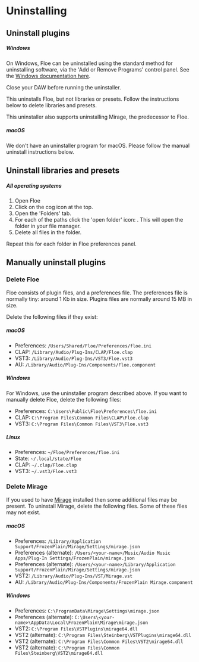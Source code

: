 <!--
SPDX-FileCopyrightText: 2024 Sam Windell
SPDX-License-Identifier: GPL-3.0-or-later
-->

# Uninstalling

## Uninstall plugins

##### Windows

On Windows, Floe can be uninstalled using the standard method for uninstalling software, via the 'Add or Remove Programs' control panel. See the [Windows documentation here](https://support.microsoft.com/en-gb/windows/uninstall-or-remove-apps-and-programs-in-windows-4b55f974-2cc6-2d2b-d092-5905080eaf98).

Close your DAW before running the uninstaller.

This uninstalls Floe, but not libraries or presets. Follow the instructions below to delete libraries and presets.

This uninstaller also supports uninstalling Mirage, the predecessor to Floe.

##### macOS

We don't have an uninstaller program for macOS. Please follow the manual uninstall instructions below.


## Uninstall libraries and presets
##### All operating systems
1. Open Floe
1. Click on the cog icon <i class="fa fa-cog"></i> at the top.
1. Open the 'Folders' tab.
1. For each of the paths click the 'open folder' icon: <i class="fa fa-external-link-square"></i>. This will open the folder in your file manager.
1. Delete all files in the folder.

Repeat this for each folder in Floe preferences panel.


## Manually uninstall plugins

### Delete Floe
Floe consists of plugin files, and a preferences file. The preferences file is normally tiny: around 1 Kb in size. Plugins files are normally around 15 MB in size.

Delete the following files if they exist:

##### macOS
- Preferences: `/Users/Shared/Floe/Preferences/floe.ini`
- CLAP: `/Library/Audio/Plug-Ins/CLAP/Floe.clap`
- VST3: `/Library/Audio/Plug-Ins/VST3/Floe.vst3`
- AU: `/Library/Audio/Plug-Ins/Components/Floe.component`

##### Windows
For Windows, use the uninstaller program described above. If you want to manually delete Floe, delete the following files:
- Preferences: `C:\Users\Public\Floe\Preferences\floe.ini`
- CLAP: `C:\Program Files\Common Files\CLAP\Floe.clap`
- VST3: `C:\Program Files\Common Files\VST3\Floe.vst3`

##### Linux
- Preferences: `~/Floe/Preferences/floe.ini`
- State: `~/.local/state/Floe`
- CLAP: `~/.clap/Floe.clap`
- VST3: `~/.vst3/Floe.vst3`

### Delete Mirage
If you used to have [Mirage](../about-the-project/mirage.md) installed then some additional files may be present. To uninstall Mirage, delete the following files. Some of these files may not exist.

##### macOS
- Preferences: `/Library/Application Support/FrozenPlain/Mirage/Settings/mirage.json`
- Preferences (alternate): `/Users/<your-name>/Music/Audio Music Apps/Plug-In Settings/FrozenPlain/mirage.json`
- Preferences (alternate): `/Users/<your-name>/Library/Application Support/FrozenPlain/Mirage/Settings/mirage.json`
- VST2: `/Library/Audio/Plug-Ins/VST/Mirage.vst`
- AU: `/Library/Audio/Plug-Ins/Components/FrozenPlain Mirage.component`

##### Windows
- Preferences: `C:\ProgramData\Mirage\Settings\mirage.json`
- Preferences (alternate): `C:\Users\<your-name>\AppData\Local\FrozenPlain\Mirage\mirage.json`
- VST2: `C:\Program Files\VSTPlugins\mirage64.dll`
- VST2 (alternate): `C:\Program Files\Steinberg\VSTPlugins\mirage64.dll`
- VST2 (alternate): `C:\Program Files\Common Files\VST2\mirage64.dll`
- VST2 (alternate): `C:\Program Files\Common Files\Steinberg\VST2\mirage64.dll`
